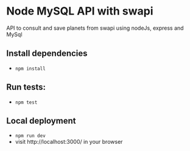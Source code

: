 # Node MySQL API with swapi
API to consult and save planets from swapi using nodeJs, express and MySql

## Install dependencies
* `npm install`

## Run tests:
* `npm test`

## Local deployment
* `npm run dev`
* visit http://localhost:3000/ in your browser



